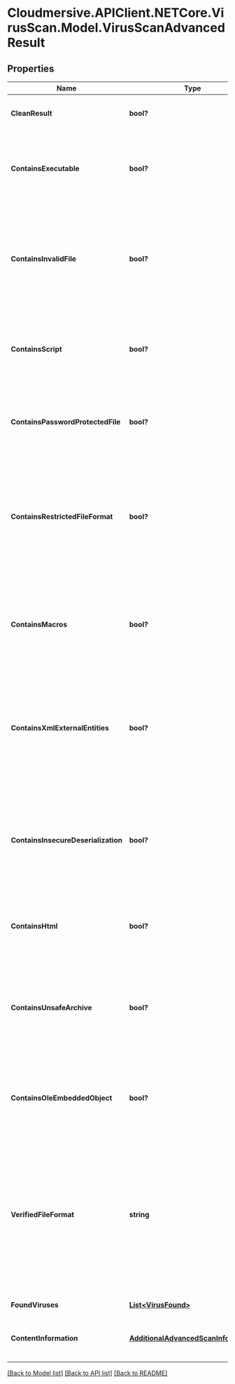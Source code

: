 # Cloudmersive.APIClient.NETCore.VirusScan.Model.VirusScanAdvancedResult
## Properties

Name | Type | Description | Notes
------------ | ------------- | ------------- | -------------
**CleanResult** | **bool?** | True if the scan contained no viruses, false otherwise | [optional] 
**ContainsExecutable** | **bool?** | True if the scan contained an executable (application code), which can be a significant risk factor | [optional] 
**ContainsInvalidFile** | **bool?** | True if the scan contained an invalid file (such as a PDF that is not a valid PDF, Word Document that is not a valid Word Document, etc.), which can be a significant risk factor | [optional] 
**ContainsScript** | **bool?** | True if the scan contained a script (such as a PHP script, Python script, etc.) which can be a significant risk factor | [optional] 
**ContainsPasswordProtectedFile** | **bool?** | True if the scan contained a password protected or encrypted file, which can be a significant risk factor | [optional] 
**ContainsRestrictedFileFormat** | **bool?** | True if the uploaded file is of a type that is not allowed based on the optional restrictFileTypes parameter, false otherwise; if restrictFileTypes is not set, this will always be false | [optional] 
**ContainsMacros** | **bool?** | True if the uploaded file contains embedded Macros of other embedded threats within the document, which can be a significant risk factor | [optional] 
**ContainsXmlExternalEntities** | **bool?** | True if the uploaded file contains embedded XML External Entity threats of other embedded threats within the document, which can be a significant risk factor | [optional] 
**ContainsInsecureDeserialization** | **bool?** | True if the uploaded file contains embedded Insecure Deserialization threats of other embedded threats within the document, which can be a significant risk factor | [optional] 
**ContainsHtml** | **bool?** | True if the uploaded file contains HTML, which can be a significant risk factor | [optional] 
**ContainsUnsafeArchive** | **bool?** | True if the uploaded file contains unsafe archive (e.g. zip) content, such as a Zip Bomb, or other configurations of a zip file that could lead to an unsafe extraction | [optional] 
**ContainsOleEmbeddedObject** | **bool?** | True if the uploaded file contains an OLE embedded object, which can be a significant risk factor | [optional] 
**VerifiedFileFormat** | **string** | For file format verification-supported file formats, the contents-verified file format of the file.  Null indicates that the file format is not supported for contents verification.  If a Virus or Malware is found, this field will always be set to Null. | [optional] 
**FoundViruses** | [**List&lt;VirusFound&gt;**](VirusFound.md) | Array of viruses found, if any | [optional] 
**ContentInformation** | [**AdditionalAdvancedScanInformation**](AdditionalAdvancedScanInformation.md) | Contains additional non-threat content verification information | [optional] 

[[Back to Model list]](../README.md#documentation-for-models) [[Back to API list]](../README.md#documentation-for-api-endpoints) [[Back to README]](../README.md)

